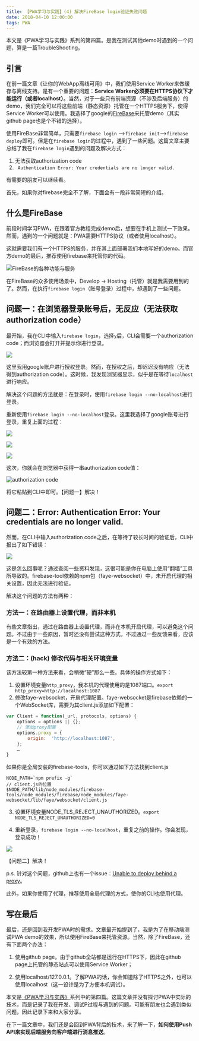 ```yaml
---
title: 【PWA学习与实践】(4) 解决FireBase login验证失败问题
date: 2018-04-10 12:00:00
tags: PWA
---
```


本文是《PWA学习与实践》系列的第四篇。是我在测试其他demo时遇到的一个问题，算是一篇TroubleShooting。

<!-- more -->

## 引言
在前一篇文章《让你的WebApp离线可用》中，我们使用Service Worker来做缓存与离线支持。是有一个重要的问题：**Service Worker必须要在HTTPS协议下才能运行（或者localhost）**。当然，对于一些只有前端资源（不涉及后端服务）的demo，我们完全可以将这些前端（静态资源）托管在一个HTTPS服务下，使得Service Worker可以使用。我选择了google的[FireBase](https://firebase.google.com/)来托管demo（其实github page也是个不错的选择）。

使用FireBase非常简单，只需要`firebase login` -->`firebase init`-->`firebase deploy`即可。但是在`firebase login`的过程中，遇到了一些问题。这篇文章主要总结了我在`firebase login`遇到的问题及解决方式：
1. 无法获取authorization code
2. ` Authentication Error: Your credentials are no longer valid.`

有需要的朋友可以继续看。

首先，如果你对firebase完全不了解，下面会有一段非常简短的介绍。

## 什么是FireBase
前段时间学习PWA，在跟着官方教程完成demo后，想要在手机上测试一下效果。然而，遇到的一个问题就是：PWA需要HTTPS协议（或者使用localhost）。

这就需要我们有一个HTTPS的服务，并在其上面部署我们本地写好的demo。而官方demo的最后，推荐使用firebase来托管你的代码。

![FireBase的各种功能与服务](/img/162afdd08f75977a.png)

在FireBase的众多使用场景中，Develop -> Hosting（托管）就是我需要用到的了。然而，在执行`firebase login`（账号登录）过程中，却遇到了一些问题。

## 问题一：在浏览器登录账号后，无反应（无法获取authorization code）
最开始，我在CLI中输入`firebase login`，选择`y`后，CLI会需要一个authorization code；而浏览器会打开并提示你进行登录。

![](/img/162afdd08f8a3d0a.png)

这里我用google账户进行授权登录。然而，在授权之后，却迟迟没有响应（无法得到authorization code）。这时候，我发现浏览器显示，似乎是在等待`localhost`进行响应。

解决这个问题的方法就是：在登录时，使用`firebase login --no-localhost`进行登录。

重新使用`firebase login --no-localhost`登录。这里我选择了google账号进行登录，重复上面的过程：

![](/img/162afdd08f8a3d0a.png)

![](/img/162afdd08f994938.png)

![](/img/162afdd08f6cd205.png)

这次，你就会在浏览器中获得一串authorization code值：

![authorization code](/img/162afdd08f8759e8.png)

将它粘贴到CLI中即可。【问题一】解决！

## 问题二：Error: Authentication Error: Your credentials are no longer valid.
然而，在CLI中输入authorization code之后，在等待了较长时间的验证后，CLI中报出了如下错误：

![](/img/162afdd08f96d4ed.png)

这是怎么回事呢？通过查阅一些资料发现，这很可能是你在电脑上使用“翻墙”工具所导致的。firebase-tool依赖的npm包（faye-websocket）中，未开启代理的相关设置，因此无法进行验证。

解决这个问题的方法有两种：
### 方法一：在路由器上设置代理，而非本机
有些文章指出，通过在路由器上设置代理，而非在本机开启代理，可以避免这个问题。不过由于一些原因，暂时还没有尝试这种方式，不过通过一些反馈来看，应该是一个有效的方法。

### 方法二：(hack) 修改代码与相关环境变量
该方法较第一种方法来看，会稍微“硬”那么一些。具体的操作方式如下：

1. 设置环境变量`http_proxy`，我本机的代理使用的是1087端口。`export http_proxy=http://localhost:1087` 
1. 修改faye-websocket，开启代理配置。faye-websocket是firebase依赖的一个WebSocket库，需要为其client.js添加如下配置：
```javascript
var Client = function(_url, protocols, options) {
    options = options || {};
    // 添加proxy配置
    options.proxy = {
        origin:  'http://localhost:1087',
    };
    …
}
```
如果你是全局安装的firebase-tools，你可以通过如下方法找到client.js
```
NODE_PATH=`npm prefix -g`
// client.js的位置
$NODE_PATH/lib/node_modules/firebase-tools/node_modules/firebase/node_modules/faye-websocket/lib/faye/websocket/client.js
```
3. 设置环境变量NODE_TLS_REJECT_UNAUTHORIZED。`export NODE_TLS_REJECT_UNAUTHORIZED=0`

4. 重新登录，`firebase login --no-localhost`，重复之前的操作。你会发现，登录成功！

![](/img/162afdd0b8f77b15.png)

【问题二】解决！

p.s. 针对这个问题，github上也有一个issue：[Unable to deploy behind a proxy](https://github.com/firebase/firebase-tools/issues/155)。

此外，如果你使用了代理，推荐使用全局代理的方式，使你的CLI也使用代理。

## 写在最后
最后，还是回到我开发PWA时的需求。文章最开始提到了，我是为了在移动端测试PWA demo的效果，所以使用FireBase来托管资源。当然，除了FireBase，还有下面两个办法：

1. 使用github page。由于github全站都是运行在HTTPS下，因此在github page上托管的静态站点可以使用Service Worker；

2. 使用localhost/127.0.0.1。了解PWA的话，你会知道除了HTTPS之外，也可以使用localhost（这一设计是为了方便本机调试）。

本文是[《PWA学习与实践》](https://juejin.im/user/59ad5377518825244d206d2d/posts)系列中的第四篇。这篇文章并没有探讨PWA中实际的技术，而是记录了我在开发、调试P过程与遇到的问题。可能有朋友也会遇到类似问题，因此记录下来和大家分享。

在下一篇文章中，我们还是会回到PWA背后的技术，来了解一下，**如何使用Push API来实现后端服务向客户端进行消息推送**。
